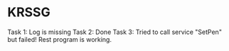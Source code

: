 # KRSSG

Task 1: Log is missing
Task 2: Done
Task 3: Tried to call service "SetPen" but failed! Rest program is working.
